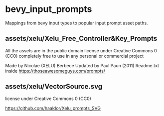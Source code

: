 # bevy_input_prompts

Mappings from bevy input types to popular input prompt asset paths.

## assets/xelu/Xelu_Free_Controller&Key_Prompts

All the assets are in the public domain license under Creative Commons 0 (CC0) completely free to use in any personal or commercial project

Made by Nicolae (XELU) Berbece
Updated by Paul Paun (2011)
Readme.txt inside
https://thoseawesomeguys.com/prompts/

## assets/xelu/VectorSource.svg

license under Creative Commons 0 (CC0)

https://github.com/haaldor/Xelu_prompts_SVG